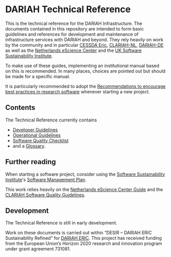# DARIAH Technical Reference

This is the technical reference for the DARIAH Infrastructure.
The documents contained in this repository are intended to form basic guidelines and references
for development and maintenance of infrastructure services with DARIAH and beyond.
They rely heavily on work by the community and in particular
[CESSDA Eric](https://www.cessda.eu/), [CLARIAH-NL](https://www.clariah.nl/), [DARIAH-DE](https://de.dariah.eu/) as well as the
[Netherlands eScience Center](https://esciencecenter.nl/) and the [UK Software Sustainability Institute](https://www.software.ac.uk).

To make use of these guides, implementing an institutional manual based on this is recommended.
In many places, choices are pointed out but should be made for a specific manual.

It is particularly recommended to adopt the
[Recommendations to encourage best practices in research software](https://softdev4research.github.io/recommendations/)
whenever starting a new project.

## Contents

The Technical Reference currently contains

* [Developer Guidelines](developer-guidelines/01-basics.md)
* [Operational Guidelines](operational-guidelines/01-basics.md)
* [Software Quality Checklist](quality/software-checklist.md)
* and a [Glossary](glossary.md).

## Further reading

When starting a software project, consider using the
[Software Sustainability Institute](https://www.software.ac.uk)'s
[Software Management Plan](https://www.software.ac.uk/software-management-plans).

This work relies heavily on the
[Netherlands eScience Center Guide](https://guide.esciencecenter.nl/) and the
[CLARIAH Software Quality Guidelines](https://github.com/CLARIAH/software-quality-guidelines).

## Development

The Technical Reference is still in early development.

Work on these documents is carried out within “DESIR – DARIAH ERIC Sustainability Refined” for [DARIAH ERIC](https://www.dariah.eu/).
This project has received funding from the European Union’s Horizon 2020
research and innovation program under grant agreement 731081.
